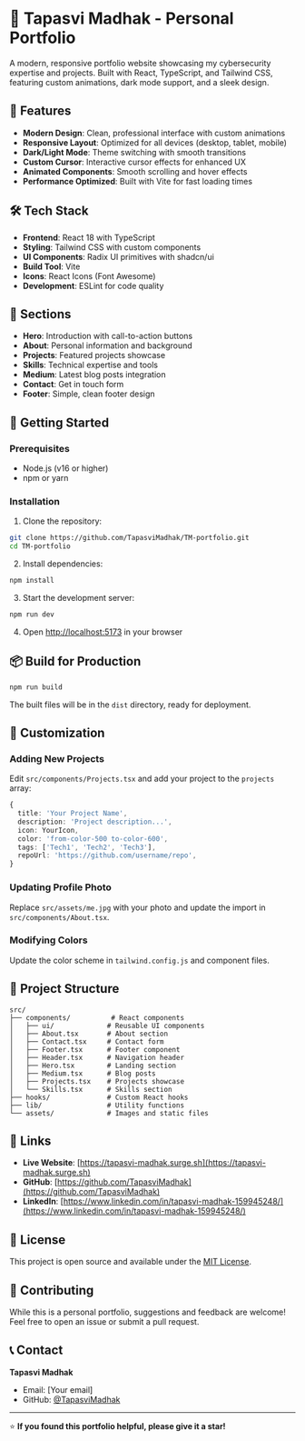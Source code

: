 # 🚀 Tapasvi Madhak - Personal Portfolio

A modern, responsive portfolio website showcasing my cybersecurity expertise and projects. Built with React, TypeScript, and Tailwind CSS, featuring custom animations, dark mode support, and a sleek design.

## 🌟 Features

- **Modern Design**: Clean, professional interface with custom animations
- **Responsive Layout**: Optimized for all devices (desktop, tablet, mobile)
- **Dark/Light Mode**: Theme switching with smooth transitions
- **Custom Cursor**: Interactive cursor effects for enhanced UX
- **Animated Components**: Smooth scrolling and hover effects
- **Performance Optimized**: Built with Vite for fast loading times

## 🛠️ Tech Stack

- **Frontend**: React 18 with TypeScript
- **Styling**: Tailwind CSS with custom components
- **UI Components**: Radix UI primitives with shadcn/ui
- **Build Tool**: Vite
- **Icons**: React Icons (Font Awesome)
- **Development**: ESLint for code quality

## 📱 Sections

- **Hero**: Introduction with call-to-action buttons
- **About**: Personal information and background
- **Projects**: Featured projects showcase
- **Skills**: Technical expertise and tools
- **Medium**: Latest blog posts integration
- **Contact**: Get in touch form
- **Footer**: Simple, clean footer design

## 🚀 Getting Started

### Prerequisites

- Node.js (v16 or higher)
- npm or yarn

### Installation

1. Clone the repository:
```bash
git clone https://github.com/TapasviMadhak/TM-portfolio.git
cd TM-portfolio
```

2. Install dependencies:
```bash
npm install
```

3. Start the development server:
```bash
npm run dev
```

4. Open [http://localhost:5173](http://localhost:5173) in your browser

## 📦 Build for Production

```bash
npm run build
```

The built files will be in the `dist` directory, ready for deployment.

## 🎨 Customization

### Adding New Projects

Edit `src/components/Projects.tsx` and add your project to the `projects` array:

```typescript
{
  title: 'Your Project Name',
  description: 'Project description...',
  icon: YourIcon,
  color: 'from-color-500 to-color-600',
  tags: ['Tech1', 'Tech2', 'Tech3'],
  repoUrl: 'https://github.com/username/repo',
}
```

### Updating Profile Photo

Replace `src/assets/me.jpg` with your photo and update the import in `src/components/About.tsx`.

### Modifying Colors

Update the color scheme in `tailwind.config.js` and component files.

## 📁 Project Structure

```
src/
├── components/          # React components
│   ├── ui/             # Reusable UI components
│   ├── About.tsx       # About section
│   ├── Contact.tsx     # Contact form
│   ├── Footer.tsx      # Footer component
│   ├── Header.tsx      # Navigation header
│   ├── Hero.tsx        # Landing section
│   ├── Medium.tsx      # Blog posts
│   ├── Projects.tsx    # Projects showcase
│   └── Skills.tsx      # Skills section
├── hooks/              # Custom React hooks
├── lib/                # Utility functions
└── assets/             # Images and static files
```

## 🔗 Links

- **Live Website**: [https://tapasvi-madhak.surge.sh](https://tapasvi-madhak.surge.sh)
- **GitHub**: [https://github.com/TapasviMadhak](https://github.com/TapasviMadhak)
- **LinkedIn**: [https://www.linkedin.com/in/tapasvi-madhak-159945248/](https://www.linkedin.com/in/tapasvi-madhak-159945248/)

## 📄 License

This project is open source and available under the [MIT License](LICENSE).

## 🤝 Contributing

While this is a personal portfolio, suggestions and feedback are welcome! Feel free to open an issue or submit a pull request.

## 📞 Contact

**Tapasvi Madhak**
- Email: [Your email]
- GitHub: [@TapasviMadhak](https://github.com/TapasviMadhak)

---

⭐ **If you found this portfolio helpful, please give it a star!**